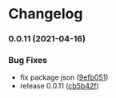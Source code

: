 # Changelog

### 0.0.11 (2021-04-16)


### Bug Fixes

* fix package json ([9efb051](https://www.github.com/kissmybutton/motorcortex-backgrounds/commit/9efb051322bd579b615a59bea13007720f003765))
* release 0.0.11 ([cb5b42f](https://www.github.com/kissmybutton/motorcortex-backgrounds/commit/cb5b42faa8af1312bc4d6e89b5198097f8dae798))
